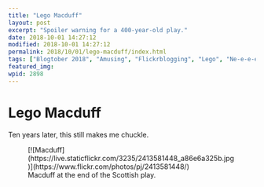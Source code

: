 ```yaml
---
title: "Lego Macduff"
layout: post
excerpt: "Spoiler warning for a 400-year-old play."
date: 2018-10-01 14:27:12
modified: 2018-10-01 14:27:12
permalink: 2018/10/01/lego-macduff/index.html
tags: ["Blogtober 2018", "Amusing", "Flickrblogging", "Lego", "Ne-e-e-e-e-erd!", "Photos", "So It Goes"]
featured_img: 
wpid: 2898
---
```


# Lego Macduff

Ten years later, this still makes me chuckle.

<figure class="wp-block-embed-flickr wp-block-embed is-type-photo is-provider-flickr"><div class="wp-block-embed__wrapper">[![Macduff](https://live.staticflickr.com/3235/2413581448_a86e6a325b.jpg)](https://www.flickr.com/photos/pj/2413581448/)</div><figcaption>Macduff at the end of the Scottish play.</figcaption></figure>
